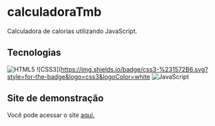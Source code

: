# calculadoraTmb

Calculadora de calorias  utilizando JavaScript.

## Tecnologias

![HTML5](https://img.shields.io/badge/html5-%23E34F26.svg?style=for-the-badge&logo=html5&logoColor=white) ![CSS3](https://img.shields.io/badge/css3-%231572B6.svg?style=for-the-badge&logo=css3&logoColor=white ![JavaScript](https://shields.io/badge/JavaScript-F7DF1E?logo=JavaScript&logoColor=000&style=flat-square)

## Site de demonstração

Você pode acessar o site [aqui.](https://b7web-awax.netlify.app/)
